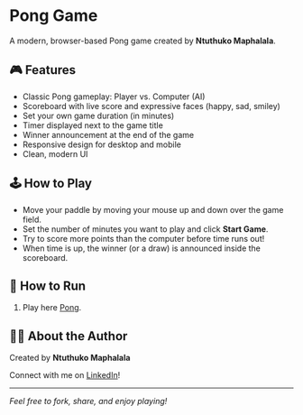 # Pong Game

A modern, browser-based Pong game created by **Ntuthuko Maphalala**.

## 🎮 Features
- Classic Pong gameplay: Player vs. Computer (AI)
- Scoreboard with live score and expressive faces (happy, sad, smiley)
- Set your own game duration (in minutes)
- Timer displayed next to the game title
- Winner announcement at the end of the game
- Responsive design for desktop and mobile
- Clean, modern UI

## 🕹️ How to Play
- Move your paddle by moving your mouse up and down over the game field.
- Set the number of minutes you want to play and click **Start Game**.
- Try to score more points than the computer before time runs out!
- When time is up, the winner (or a draw) is announced inside the scoreboard.

## 🚀 How to Run
1. Play here [Pong](ntuthukomaphalala.github.io/pong).

## 👨‍💻 About the Author
Created by **Ntuthuko Maphalala**

Connect with me on [LinkedIn](https://www.linkedin.com/in/ntuthukomaphalala)!

---
*Feel free to fork, share, and enjoy playing!* 
